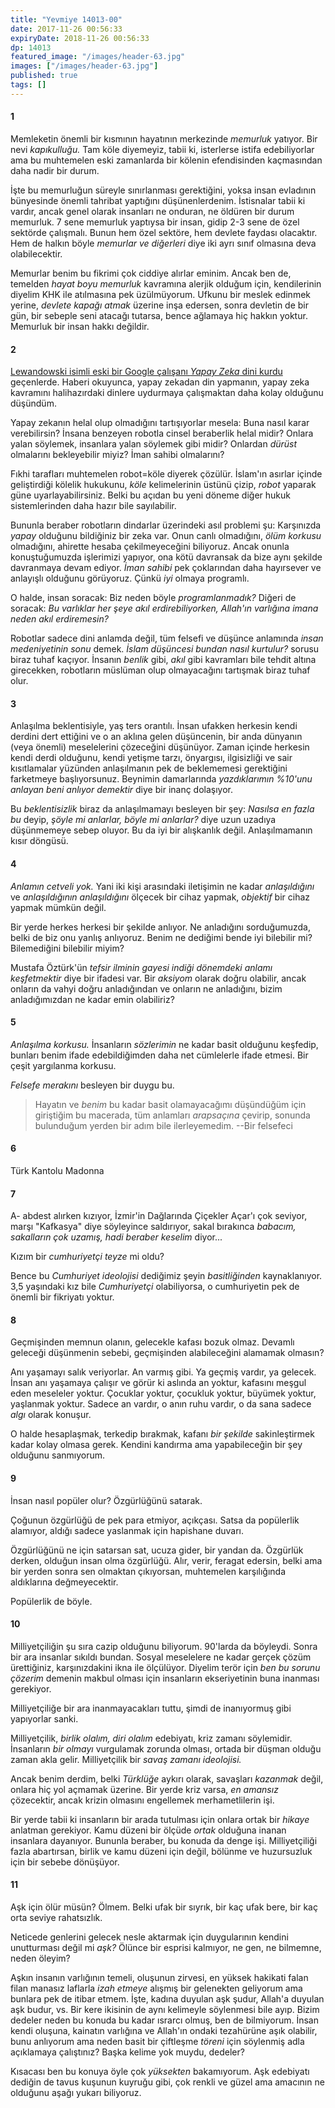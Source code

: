 ```yaml
---
title: "Yevmiye 14013-00"
date: 2017-11-26 00:56:33
expiryDate: 2018-11-26 00:56:33
dp: 14013
featured_image: "/images/header-63.jpg"
images: ["/images/header-63.jpg"]
published: true
tags: []
---
```




#### 1

Memleketin önemli bir kısmının hayatının merkezinde *memurluk* yatıyor. Bir nevi
*kapıkulluğu.* Tam köle diyemeyiz, tabii ki, isterlerse istifa edebiliyorlar ama
bu muhtemelen eski zamanlarda bir kölenin efendisinden kaçmasından daha nadir
bir durum.

İşte bu memurluğun süreyle sınırlanması gerektiğini, yoksa insan evladının
bünyesinde önemli tahribat yaptığını düşünenlerdenim. İstisnalar tabii ki
vardır, ancak genel olarak insanları ne onduran, ne öldüren bir durum memurluk.
7 sene memurluk yaptıysa bir insan, gidip 2-3 sene de özel sektörde çalışmalı.
Bunun hem özel sektöre, hem devlete faydası olacaktır. Hem de halkın böyle
*memurlar ve diğerleri* diye iki ayrı sınıf olmasına deva olabilecektir.

Memurlar benim bu fikrimi çok ciddiye alırlar eminim. Ancak ben de, temelden
*hayat boyu memurluk* kavramına alerjik olduğum için, kendilerinin diyelim KHK
ile atılmasına pek üzülmüyorum. Ufkunu bir meslek edinmek yerine, *devlete
kapağı atmak* üzerine inşa edersen, sonra devletin de bir gün, bir sebeple seni
atacağı tutarsa, bence ağlamaya hiç hakkın yoktur. Memurluk bir insan hakkı
değildir.

#### 2

[Lewandowski isimli eski bir Google çalışanı *Yapay Zeka* dini
kurdu](https://t.co/VbO0yFWFmF) geçenlerde. Haberi okuyunca, yapay zekadan din
yapmanın, yapay zeka kavramını halihazırdaki dinlere uydurmaya çalışmaktan daha
kolay olduğunu düşündüm.

Yapay zekanın helal olup olmadığını tartışıyorlar mesela: Buna nasıl karar
verebilirsin? İnsana benzeyen robotla cinsel beraberlik helal midir? Onlara
yalan söylemek, insanlara yalan söylemek gibi midir? Onlardan *dürüst*
olmalarını bekleyebilir miyiz? İman sahibi olmalarını?

Fıkhi tarafları muhtemelen robot=köle diyerek çözülür. İslam'ın asırlar içinde
geliştirdiği kölelik hukukunu, *köle* kelimelerinin üstünü çizip, *robot*
yaparak güne uyarlayabilirsiniz. Belki bu açıdan bu yeni döneme diğer hukuk
sistemlerinden daha hazır bile sayılabilir.

Bununla beraber robotların dindarlar üzerindeki asıl problemi şu: Karşınızda
*yapay* olduğunu bildiğiniz bir zeka var. Onun canlı olmadığını, *ölüm korkusu*
olmadığını, ahirette hesaba çekilmeyeceğini biliyoruz. Ancak onunla
konuştuğumuzda işlerimizi yapıyor, ona kötü davransak da bize aynı şekilde
davranmaya devam ediyor. *İman sahibi* pek çoklarından daha hayırsever ve
anlayışlı olduğunu görüyoruz. Çünkü *iyi* olmaya programlı. 

O halde, insan soracak: Biz neden böyle *programlanmadık?* Diğeri de soracak:
*Bu varlıklar her şeye akıl erdirebiliyorken, Allah'ın varlığına imana neden
akıl erdiremesin?*

Robotlar sadece dini anlamda değil, tüm felsefi ve düşünce anlamında *insan
medeniyetinin sonu* demek. *İslam düşüncesi bundan nasıl kurtulur?* sorusu biraz
tuhaf kaçıyor. İnsanın *benlik* gibi, *akıl* gibi kavramları bile tehdit altına
girecekken, robotların müslüman olup olmayacağını tartışmak biraz tuhaf olur. 

#### 3

Anlaşılma beklentisiyle, yaş ters orantılı. İnsan ufakken herkesin kendi derdini
dert ettiğini ve o an aklına gelen düşüncenin, bir anda dünyanın (veya önemli)
meselelerini çözeceğini düşünüyor. Zaman içinde herkesin kendi derdi olduğunu,
kendi yetişme tarzı, önyargısı, ilgisizliği ve sair kısıtlamalar yüzünden
anlaşılmanın pek de beklememesi gerektiğini farketmeye başlıyorsunuz. Beynimin
damarlarında *yazdıklarımın %10'unu anlayan beni anlıyor demektir* diye bir
inanç dolaşıyor. 

Bu *beklentisizlik* biraz da anlaşılmamayı besleyen bir şey: *Nasılsa en fazla
bu* deyip, *şöyle mi anlarlar, böyle mi anlarlar?* diye uzun uzadıya düşünmemeye
sebep oluyor. Bu da iyi bir alışkanlık değil. Anlaşılmamanın kısır döngüsü. 

#### 4

*Anlamın cetveli yok.* Yani iki kişi arasındaki iletişimin ne kadar
*anlaşıldığını* ve *anlaşıldığının anlaşıldığını* ölçecek bir cihaz yapmak,
*objektif* bir cihaz yapmak mümkün değil. 

Bir yerde herkes herkesi bir şekilde anlıyor. Ne anladığını sorduğumuzda, belki
de biz onu yanlış anlıyoruz. Benim ne dediğimi bende iyi bilebilir mi?
Bilemediğini bilebilir miyim?

Mustafa Öztürk'ün *tefsir ilminin gayesi indiği dönemdeki anlamı keşfetmektir*
diye bir ifadesi var. Bir *aksiyom* olarak doğru olabilir, ancak onların da
vahyi doğru anladığından ve onların ne anladığını, bizim anladığımızdan ne kadar
emin olabiliriz?

#### 5

*Anlaşılma korkusu.* İnsanların *sözlerimin* ne kadar basit olduğunu keşfedip,
bunları benim ifade edebildiğimden daha net cümlelerle ifade etmesi. Bir çeşit
yargılanma korkusu.

*Felsefe merakını* besleyen bir duygu bu. 

> Hayatın ve *benim* bu kadar basit olamayacağımı düşündüğüm için giriştiğim bu
> macerada, tüm anlamları *arapsaçına* çevirip, sonunda bulunduğum yerden bir adım
> bile ilerleyemedim. --Bir felsefeci

#### 6

Türk Kantolu Madonna

#### 7

A- abdest alırken kızıyor, İzmir'in Dağlarında Çiçekler Açar'ı çok seviyor,
marşı "Kafkasya" diye söyleyince saldırıyor, sakal bırakınca *babacım,
sakalların çok uzamış, hadi beraber keselim* diyor... 

Kızım bir *cumhuriyetçi teyze* mi oldu?

Bence bu *Cumhuriyet ideolojisi* dediğimiz şeyin *basitliğinden* kaynaklanıyor.
3,5 yaşındaki kız bile *Cumhuriyetçi* olabiliyorsa, o cumhuriyetin pek de önemli
bir fikriyatı yoktur. 

#### 8

Geçmişinden memnun olanın, gelecekle kafası bozuk olmaz. Devamlı geleceği
düşünmenin sebebi, geçmişinden alabileceğini alamamak olmasın?

Anı yaşamayı salık veriyorlar. An varmış gibi. Ya geçmiş vardır, ya gelecek.
İnsan anı yaşamaya çalışır ve görür ki aslında an yoktur, kafasını meşgul eden
meseleler yoktur. Çocuklar yoktur, çocukluk yoktur, büyümek yoktur, yaşlanmak
yoktur. Sadece an vardır, o anın ruhu vardır, o da sana sadece *algı* olarak
konuşur. 

O halde hesaplaşmak, terkedip bırakmak, kafanı *bir şekilde* sakinleştirmek
kadar kolay olmasa gerek. Kendini kandırma ama yapabileceğin bir şey olduğunu
sanmıyorum.

#### 9

İnsan nasıl popüler olur? Özgürlüğünü satarak. 

Çoğunun özgürlüğü de pek para etmiyor, açıkçası. Satsa da popülerlik alamıyor,
aldığı sadece yaslanmak için hapishane duvarı. 

Özgürlüğünü ne için satarsan sat, ucuza gider, bir yandan da. Özgürlük derken,
olduğun insan olma özgürlüğü. Alır, verir, feragat edersin, belki ama bir yerden
sonra sen olmaktan çıkıyorsan, muhtemelen karşılığında aldıklarına değmeyecektir. 

Popülerlik de böyle. 

#### 10

Milliyetçiliğin şu sıra cazip olduğunu biliyorum. 90'larda da böyleydi. Sonra
bir ara insanlar sıkıldı bundan. Sosyal meselelere ne kadar gerçek çözüm
ürettiğiniz, karşınızdakini ikna ile ölçülüyor. Diyelim terör için *ben bu
sorunu çözerim* demenin makbul olması için insanların ekseriyetinin buna
inanması gerekiyor. 

Milliyetçiliğe bir ara inanmayacakları tuttu, şimdi de inanıyormuş gibi
yapıyorlar sanki.

Milliyetçilik, *birlik olalım, diri olalım* edebiyatı, kriz zamanı söylemidir.
İnsanların *bir olmayı* vurgulamak zorunda olması, ortada bir düşman olduğu
zaman akla gelir. Milliyetçilik bir *savaş zamanı ideolojisi.*

Ancak benim derdim, belki *Türklüğe* aykırı olarak, savaşları *kazanmak* değil,
onlara hiç yol açmamak üzerine. Bir yerde kriz varsa, *en amansız* çözecektir,
ancak krizin olmasını engellemek merhametlilerin işi. 

Bir yerde tabii ki insanların bir arada tutulması için onlara ortak bir *hikaye*
anlatman gerekiyor. Kamu düzeni bir ölçüde *ortak* olduğuna inanan insanlara
dayanıyor. Bununla beraber, bu konuda da denge işi. Milliyetçiliği fazla
abartırsan, birlik ve kamu düzeni için değil, bölünme ve huzursuzluk için bir
sebebe dönüşüyor.

#### 11

Aşk için ölür müsün? Ölmem. Belki ufak bir sıyrık, bir kaç ufak bere, bir kaç
orta seviye rahatsızlık.

Neticede genlerini gelecek nesle aktarmak için duygularının kendini unutturması
değil mi *aşk?* Ölünce bir esprisi kalmıyor, ne gen, ne bilmemne, neden öleyim?

Aşkın insanın varlığının temeli, oluşunun zirvesi, en yüksek hakikati falan
filan manasız laflarla *izah etmeye* alışmış bir gelenekten geliyorum ama
bunlara pek de itibar etmem. İşte, kadına duyulan aşk şudur, Allah'a duyulan aşk
budur, vs. Bir kere ikisinin de aynı kelimeyle söylenmesi bile ayıp. Bizim
dedeler neden bu konuda bu kadar ısrarcı olmuş, ben de bilmiyorum. İnsan kendi
oluşuna, kainatın varlığına ve Allah'ın ondaki tezahürüne aşık olabilir, bunu
anlıyorum ama neden basit bir çiftleşme *töreni* için söylenmiş adla açıklamaya
çalıştınız? Başka kelime yok muydu, dedeler? 

Kısacası ben bu konuya öyle çok *yüksekten* bakamıyorum. Aşk edebiyatı dediğin
de tavus kuşunun kuyruğu gibi, çok renkli ve güzel ama amacının ne olduğunu
aşağı yukarı biliyoruz.


